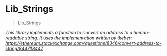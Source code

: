 # Lib_Strings



> Lib_Strings



*This library implements a function to convert an address to a human-readable string. It uses the implementation written by tkeber: https://ethereum.stackexchange.com/questions/8346/convert-address-to-string/8447#8447*



